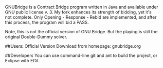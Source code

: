 GNUBridge is a Contract Bridge program written in Java and available under GNU public license v. 3. My fork enhances its strength of bidding, yet it's not complete. Only Opening - Response - Rebid are implemented, and after this process, the program will bid a PASS. 

Note, this is not the official version of GNU Bridge. But the playing is still the original Double-Dummy solver. 

##Users:
Official Version Download from homepage: gnubridge.org

##Developers
You can use command-line git and ant to build the project, or Eclipse with EGit. 

